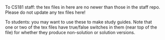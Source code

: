 To CS181 staff: the tex files in here are no newer than those in
the staff repo. Please do not update any tex files here!

To students: you may want to use these to make study guides.
Note that one or two of the tex files have true/false switches
in them (near top of the file) for whether they produce
non-solution or solution versions.


